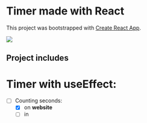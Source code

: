 # Timer made with React

This project was bootstrapped with [Create React App](https://github.com/facebook/create-react-app).

![](timer.gif)

## Project includes

# Timer with useEffect:

* [ ] Counting seconds:
    * [x] on **website**
    * [ ] in **<title/>**
    * [ ] while using other **tab**
* [x] **Play** button
* [x] **Pause** button
* [ ] **Stop** button

# CSS
* [x] Timer border **animation**
* [ ] **Responsive** website
* [x] **Position** learning (relative, absolute etc.)

***NOTE*** *This project is still* **IN PROGRESS**
